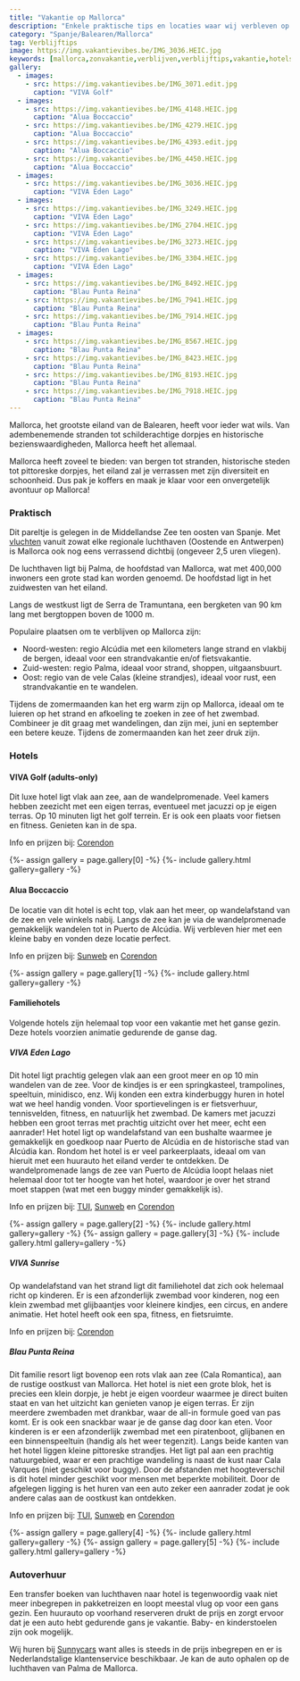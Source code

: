 ```yaml
---
title: "Vakantie op Mallorca"
description: "Enkele praktische tips en locaties waar wij verbleven op Mallorca."
category: "Spanje/Balearen/Mallorca"
tag: Verblijftips
image: https://img.vakantievibes.be/IMG_3036.HEIC.jpg
keywords: [mallorca,zonvakantie,verblijven,verblijftips,vakantie,hotels,beste,aanraders,familie,gezin]
gallery:
  - images:
    - src: https://img.vakantievibes.be/IMG_3071.edit.jpg
      caption: "VIVA Golf"
  - images:
    - src: https://img.vakantievibes.be/IMG_4148.HEIC.jpg
      caption: "Alua Boccaccio"
    - src: https://img.vakantievibes.be/IMG_4279.HEIC.jpg
      caption: "Alua Boccaccio"
    - src: https://img.vakantievibes.be/IMG_4393.edit.jpg
      caption: "Alua Boccaccio"
    - src: https://img.vakantievibes.be/IMG_4450.HEIC.jpg
      caption: "Alua Boccaccio"
  - images:
    - src: https://img.vakantievibes.be/IMG_3036.HEIC.jpg
      caption: "VIVA Eden Lago"
  - images:
    - src: https://img.vakantievibes.be/IMG_3249.HEIC.jpg
      caption: "VIVA Eden Lago"
    - src: https://img.vakantievibes.be/IMG_2704.HEIC.jpg
      caption: "VIVA Eden Lago"
    - src: https://img.vakantievibes.be/IMG_3273.HEIC.jpg
      caption: "VIVA Eden Lago"
    - src: https://img.vakantievibes.be/IMG_3304.HEIC.jpg
      caption: "VIVA Eden Lago"
  - images:
    - src: https://img.vakantievibes.be/IMG_8492.HEIC.jpg
      caption: "Blau Punta Reina"
    - src: https://img.vakantievibes.be/IMG_7941.HEIC.jpg
      caption: "Blau Punta Reina"
    - src: https://img.vakantievibes.be/IMG_7914.HEIC.jpg
      caption: "Blau Punta Reina"
  - images:
    - src: https://img.vakantievibes.be/IMG_8567.HEIC.jpg
      caption: "Blau Punta Reina"
    - src: https://img.vakantievibes.be/IMG_8423.HEIC.jpg
      caption: "Blau Punta Reina"
    - src: https://img.vakantievibes.be/IMG_8193.HEIC.jpg
      caption: "Blau Punta Reina"
    - src: https://img.vakantievibes.be/IMG_7918.HEIC.jpg
      caption: "Blau Punta Reina"
---
```


Mallorca, het grootste eiland van de Balearen, heeft voor ieder wat wils. Van adembenemende stranden tot schilderachtige dorpjes en historische bezienswaardigheden, Mallorca heeft het allemaal.

Mallorca heeft zoveel te bieden: van bergen tot stranden, historische steden tot pittoreske dorpjes, het eiland zal je verrassen met zijn diversiteit en schoonheid. Dus pak je koffers en maak je klaar voor een onvergetelijk avontuur op Mallorca!

### Praktisch

Dit pareltje is gelegen in de Middellandse Zee ten oosten van Spanje. Met [vluchten](https://tc.tradetracker.net/?c=19678&m=12&a=471594&r=&u=%2Fnl%2Fvliegtickets%2Fspanje%2Fpalma-de-mallorca) vanuit zowat elke regionale luchthaven (Oostende en Antwerpen) is Mallorca ook nog eens verrassend dichtbij (ongeveer 2,5 uren vliegen).

De luchthaven ligt bij Palma, de hoofdstad van Mallorca, wat met 400,000 inwoners een grote stad kan worden genoemd. De hoofdstad ligt in het zuidwesten van het eiland.

Langs de westkust ligt de Serra de Tramuntana, een bergketen van 90 km lang met bergtoppen boven de 1000 m.

Populaire plaatsen om te verblijven op Mallorca zijn:

* Noord-westen: regio Alcúdia met een kilometers lange strand en vlakbij de bergen, ideaal voor een strandvakantie en/of fietsvakantie.
* Zuid-westen: regio Palma, ideaal voor strand, shoppen, uitgaansbuurt.
* Oost: regio van de vele Calas (kleine strandjes), ideaal voor rust, een strandvakantie en te wandelen.

Tijdens de zomermaanden kan het erg warm zijn op Mallorca, ideaal om te luieren op het strand en afkoeling te zoeken in zee of het zwembad. Combineer je dit graag met wandelingen, dan zijn mei, juni en september een betere keuze. Tijdens de zomermaanden kan het zeer druk zijn.

### Hotels

#### VIVA Golf (adults-only)

Dit luxe hotel ligt vlak aan zee, aan de wandelpromenade. Veel kamers hebben zeezicht met een eigen terras, eventueel met jacuzzi op je eigen terras. Op 10 minuten ligt het golf terrein. Er is ook een plaats voor fietsen en fitness. Genieten kan in de spa.

Info en prijzen bij: [Corendon](https://referral.corendon.be/c?c=38103&m=12&a=471594&r=&u=%2Fspanje%2Fbalearen%2Fmallorca%2Falcudia%2Fviva-golf-hotel)

<div>
{%- assign gallery = page.gallery[0] -%}
{%- include gallery.html gallery=gallery -%}
</div>

#### Alua Boccaccio

De locatie van dit hotel is echt top, vlak aan het meer, op wandelafstand van de zee en vele winkels nabij. Langs de zee kan je via de wandelpromenade gemakkelijk wandelen tot in Puerto de Alcúdia. Wij verbleven hier met een kleine baby en vonden deze locatie perfect.

Info en prijzen bij: [Sunweb](https://www.sunweb.be/nl/vakantie/reizen?tt=1393_12_471594_&r=%2Fnl%2Fvakantie%2Fspanje%2Fmallorca%2Falcudia%2Fhotel-roc-boccaccio) en [Corendon](https://referral.corendon.be/c?c=38103&m=12&a=471594&r=&u=%2Fspanje%2Fbalearen%2Fmallorca%2Falcudia%2Falua-boccaccio)

<div>
{%- assign gallery = page.gallery[1] -%}
{%- include gallery.html gallery=gallery -%}
</div>

#### Familiehotels

Volgende hotels zijn helemaal top voor een vakantie met het ganse gezin. Deze hotels voorzien animatie gedurende de ganse dag.

##### VIVA Eden Lago

Dit hotel ligt prachtig gelegen vlak aan een groot meer en op 10 min wandelen van de zee. Voor de kindjes is er een springkasteel, trampolines, speeltuin, minidisco, enz. Wij konden een extra kinderbuggy huren in hotel wat we heel handig vonden. Voor sportievelingen is er fietsverhuur, tennisvelden, fitness, en natuurlijk het zwembad.
De kamers met jacuzzi hebben een groot terras met prachtig uitzicht over het meer, echt een aanrader! Het hotel ligt op wandelafstand van een bushalte waarmee je gemakkelijk en goedkoop naar Puerto de Alcúdia en de historische stad van Alcúdia kan. Rondom het hotel is er veel parkeerplaats, ideaal om van hieruit met een huurauto het eiland verder te ontdekken. De wandelpromenade langs de zee van Puerto de Alcúdia loopt helaas niet helemaal door tot ter hoogte van het hotel, waardoor je over het strand moet stappen (wat met een buggy minder gemakkelijk is).

Info en prijzen bij: [TUI](https://analytics.tui.be/c?c=20021&m=12&a=471594&r=&u=%2Fnl%2Fhotel%2Fspanje%2Fmallorca%2Fviva-eden-lago-01872), [Sunweb](https://www.sunweb.be/nl/vakantie/reizen?tt=1393_12_471594_&r=%2Fnl%2Fvakantie%2Fspanje%2Fmallorca%2Falcudia%2Fviva-eden-lago) en [Corendon](https://referral.corendon.be/c?c=38103&m=12&a=471594&r=&u=%2Fspanje%2Fbalearen%2Fmallorca%2Falcudia%2Fviva-eden-lago)

<div>
{%- assign gallery = page.gallery[2] -%}
{%- include gallery.html gallery=gallery -%}
{%- assign gallery = page.gallery[3] -%}
{%- include gallery.html gallery=gallery -%}
</div>

##### VIVA Sunrise

Op wandelafstand van het strand ligt dit familiehotel dat zich ook helemaal richt op kinderen. Er is een afzonderlijk zwembad voor kinderen, nog een klein zwembad met glijbaantjes voor kleinere kindjes, een circus, en andere animatie. Het hotel heeft ook een spa, fitness, en fietsruimte.

Info en prijzen bij: [Corendon](https://referral.corendon.be/c?c=38103&m=12&a=471594&r=&u=%2Fspanje%2Fbalearen%2Fmallorca%2Falcudia%2Fviva-sunrise)

##### Blau Punta Reina

Dit familie resort ligt bovenop een rots vlak aan zee (Cala Romantica), aan de rustige oostkust van Mallorca. Het hotel is niet een grote blok, het is precies een klein dorpje, je hebt je eigen voordeur waarmee je direct buiten staat en van het uitzicht kan genieten vanop je eigen terras. Er zijn meerdere zwembaden met drankbar, waar de all-in formule goed van pas komt. Er is ook een snackbar waar je de ganse dag door kan eten. Voor kinderen is er een afzonderlijk zwembad met een piratenboot, glijbanen en een binnenspeeltuin (handig als het weer tegenzit). Langs beide kanten van het hotel liggen kleine pittoreske strandjes. Het ligt pal aan een prachtig natuurgebied, waar er een prachtige wandeling is naast de kust naar Cala Varques (niet geschikt voor buggy). Door de afstanden met hoogteverschil is dit hotel minder geschikt voor mensen met beperkte mobiliteit. Door de afgelegen ligging is het huren van een auto zeker een aanrader zodat je ook andere calas aan de oostkust kan ontdekken.

Info en prijzen bij: [TUI](https://analytics.tui.be/c?c=20021&m=12&a=471594&r=&u=%2Fnl%2Fhotel%2Fspanje%2Fmallorca%2Fblau-punta-reina-family-resort-01935), [Sunweb](https://www.sunweb.be/nl/vakantie/reizen?tt=1393_12_471594_&r=%2Fnl%2Fvakantie%2Fspanje%2Fmallorca%2Fcala-mandia%2Fhotel-blau-punta-reina-resort) en [Corendon](https://referral.corendon.be/c?c=38103&m=12&a=471594&r=&u=%2Fspanje%2Fbalearen%2Fmallorca%2Fporto-cristo%2Fblau-punta-reina-family-resort)

<div>
{%- assign gallery = page.gallery[4] -%}
{%- include gallery.html gallery=gallery -%}
{%- assign gallery = page.gallery[5] -%}
{%- include gallery.html gallery=gallery -%}
</div>

### Autoverhuur

Een transfer boeken van luchthaven naar hotel is tegenwoordig vaak niet meer inbegrepen in pakketreizen en loopt meestal vlug op voor een gans gezin. Een huurauto op voorhand reserveren drukt de prijs en zorgt ervoor dat je een auto hebt gedurende gans je vakantie. Baby- en kinderstoelen zijn ook mogelijk.

Wij huren bij [Sunnycars](https://www.sunnycars.be/huureenauto/?tt=21133_12_471594_&r=%2Fauto-huren%2Fmallorca%2F) want alles is steeds in de prijs inbegrepen en er is Nederlandstalige klantenservice beschikbaar. Je kan de auto ophalen op de luchthaven van Palma de Mallorca.
